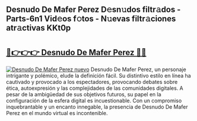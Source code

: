 ## Desnudo De Mafer Perez D𝚎sn𝚞dos filtr𝚊dos - Parts-6n1 Vid𝚎os f𝚘tos - N𝚞evas filtr𝚊ciones atr𝚊ctivas KKt0p

# <h2><a href="http://mb8l5nx.tromn.icu/?c=Desnudo+De+Mafer+Perez">🔗👉👉👉 Desnudo De Mafer Perez 🔗🔗</a></h2>

[![Desnudo De Mafer Perez nuevo](https://i.imgur.com/pEAQMta.gif)](http://mb8l5nx.tromn.icu/?c=Desnudo+De+Mafer+Perez)
Desnudo De Mafer Perez, un personaje intrigante y polémico, elude la definición fácil. Su distintivo estilo en línea ha cautivado y provocado a los espectadores, provocando debates sobre ética, autoexpresión y las complejidades de las comunidades digitales. A pesar de la ambigüedad de sus objetivos futuros, su papel en la configuración de la esfera digital es incuestionable. Con un compromiso inquebrantable y un encanto innegable, la presencia de Desnudo De Mafer Perez en el mundo virtual es incontenible.
